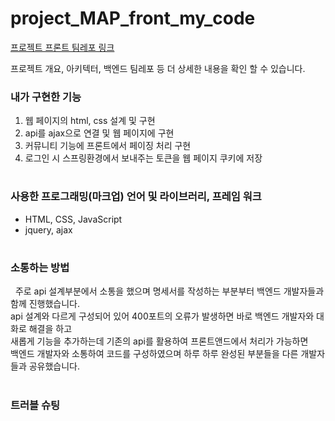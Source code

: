 # project_MAP_front_my_code
<a href="https://github.com/alaliyo/final_project_MAP_front" target="_blank">프로젝트 프론트 팀레포 링크</a>
<p>프로젝트 개요, 아키텍터, 백엔드 팀레포 등 더 상세한 내용을 확인 할 수 있습니다.</p>


<h3>내가 구현한 기능</h3>
<ol>
  <li>웹 페이지의 html, css 설계 및 구현</li>
  <li>api를 ajax으로 연결 및 웹 페이지에 구현</li>
  <li>커뮤니티 기능에 프론트에서 페이징 처리 구현</li>
  <li>로그인 시 스프링환경에서 보내주는 토큰을 웹 페이지 쿠키에 저장</li>
</ol>

#

<h3>사용한 프로그래밍(마크업) 언어 및 라이브러리, 프레임 워크</h3>
<ul>
  <li>HTML, CSS, JavaScript</li>
  <li>jquery, ajax</li>
</ul>

#

<h3>소통하는 방법</h3
<p>&nbsp; 주로 api 설계부분에서 소통을 했으며 명세서를 작성하는 부분부터 백엔드 개발자들과 함께 진행했습니다.
<br> api 설계와 다르게 구성되어 있어 400포트의 오류가 발생하면 바로 백엔드 개발자와 대화로 해결을 하고
<br> 새롭게 기능을 추가하는데 기존의 api를 활용하여 프론트앤드에서 처리가 가능하면
<br> 백엔드 개발자와 소통하여 코드를 구성하였으며 하루 하루 완성된 부분들을 다른 개발자들과 공유했습니다.
</p>

#

<h3>트러블 슈팅</h3>
<br>
